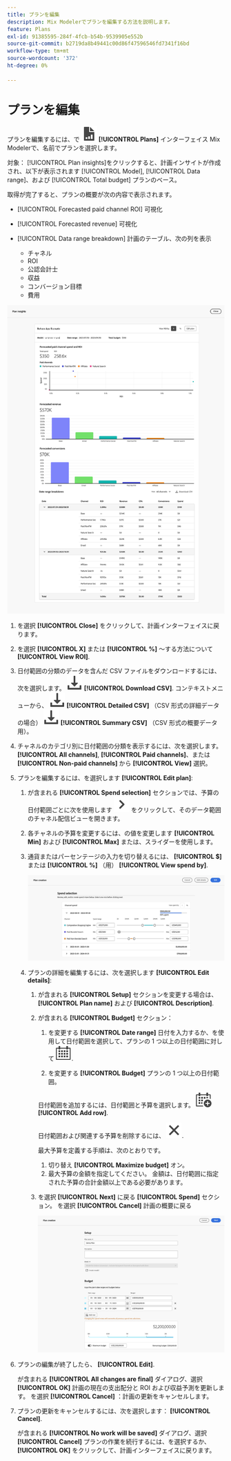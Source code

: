 ```yaml
---
title: プランを編集
description: Mix Modelerでプランを編集する方法を説明します。
feature: Plans
exl-id: 91385595-284f-4fcb-b54b-9539905e552b
source-git-commit: b2719da8b49441c00d86f47596546fd7341f16bd
workflow-type: tm+mt
source-wordcount: '372'
ht-degree: 0%

---
```


# プランを編集

プランを編集するには、で ![プラン](../assets/icons/FileChart.svg) **[!UICONTROL Plans]** インターフェイス Mix Modelerで、名前でプランを選択します。

対象： [!UICONTROL Plan insights]をクリックすると、計画インサイトが作成され、以下が表示されます [!UICONTROL Model], [!UICONTROL Data range]、および [!UICONTROL Total budget] プランのベース。

取得が完了すると、プランの概要が次の内容で表示されます。

- [!UICONTROL Forecasted paid channel ROI] 可視化
- [!UICONTROL Forecasted revenue] 可視化
- [!UICONTROL Data range breakdown] 計画のテーブル、次の列を表示

   - チャネル
   - ROI
   - 公認会計士
   - 収益
   - コンバージョン目標
   - 費用

![プランの概要](../assets/overview-plan.png)

1. を選択 **[!UICONTROL Close]** をクリックして、計画インターフェイスに戻ります。

1. を選択 **[!UICONTROL X]** または **[!UICONTROL  %]** ～する方法について **[!UICONTROL View ROI]**.

1. 日付範囲の分類のデータを含んだ CSV ファイルをダウンロードするには、次を選択します。 ![Download](../assets/icons/Download.svg) **[!UICONTROL Download CSV]**. コンテキストメニューから、 ![Download](../assets/icons/Download.svg) **[!UICONTROL Detailed CSV]** （CSV 形式の詳細データの場合） ![Download](../assets/icons/Download.svg) **[!UICONTROL Summary CSV]** （CSV 形式の概要データ用）。

1. チャネルのカテゴリ別に日付範囲の分類を表示するには、次を選択します。 **[!UICONTROL All channels]**, **[!UICONTROL Paid channels]**、または **[!UICONTROL Non-paid channels]** から **[!UICONTROL View]** 選択。

1. プランを編集するには、を選択します **[!UICONTROL Edit plan]**:

   1. が含まれる **[!UICONTROL Spend selection]** セクションでは、予算の日付範囲ごとに次を使用します ![山形](../assets/icons/ChevronRight.svg) をクリックして、そのデータ範囲のチャネル配信ビューを開きます。

   1. 各チャネルの予算を変更するには、の値を変更します **[!UICONTROL Min]** および **[!UICONTROL Max]** または、スライダーを使用します。

   1. 通貨またはパーセンテージの入力を切り替えるには、 **[!UICONTROL $]** または **[!UICONTROL %]** （用） **[!UICONTROL View spend by]**.

      ![費用の選択](../assets/spend-selection.png)

   1. プランの詳細を編集するには、次を選択します **[!UICONTROL Edit details]**:

      1. が含まれる **[!UICONTROL Setup]** セクションを変更する場合は、 **[!UICONTROL Plan name]** および **[!UICONTROL Description]**.

      1. が含まれる **[!UICONTROL Budget]** セクション：

         1. を変更する **[!UICONTROL Date range]** 日付を入力するか、を使用して日付範囲を選択して、プランの 1 つ以上の日付範囲に対して ![カレンダー](../assets/icons/Calendar.svg).

         1. を変更する **[!UICONTROL Budget]** プランの 1 つ以上の日付範囲。

         日付範囲を追加するには、日付範囲と予算を選択します。 ![CalendarAdd](../assets/icons/CalendarAdd.svg) **[!UICONTROL Add row]**.

         日付範囲および関連する予算を削除するには、 ![閉じる](../assets/icons/Close.svg).

         最大予算を定義する手順は、次のとおりです。

         1. 切り替え **[!UICONTROL Maximize budget]** オン。
         1. 最大予算の金額を指定してください。 金額は、日付範囲に指定された予算の合計金額以上である必要があります。

      1. を選択 **[!UICONTROL Next]** に戻る **[!UICONTROL Spend]** セクション。 を選択 **[!UICONTROL Cancel]** 計画の概要に戻る

         ![プランの詳細](../assets/plan-details.png)


1. プランの編集が終了したら、 **[!UICONTROL Edit]**.

   が含まれる **[!UICONTROL All changes are final]** ダイアログ、選択 **[!UICONTROL OK]** 計画の現在の支出配分と ROI および収益予測を更新します。 を選択 **[!UICONTROL Cancel]** ：計画の更新をキャンセルします。

1. プランの更新をキャンセルするには、次を選択します： **[!UICONTROL Cancel]**.

   が含まれる **[!UICONTROL No work will be saved]** ダイアログ、選択 **[!UICONTROL Cancel]** プランの作業を続行するには、を選択するか、 **[!UICONTROL OK]** をクリックして、計画インターフェイスに戻ります。
